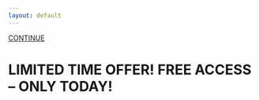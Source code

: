 ```yaml
---
layout: default
---
```




[CONTINUE](https://m9m8w.bemobtrk.com/go/4e615e8e-a378-4866-8348-8746c9106cb2)


# LIMITED TIME OFFER! FREE ACCESS – ONLY TODAY!


